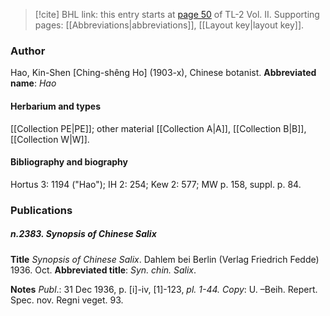 > [!cite] BHL link: this entry starts at [page 50](https://www.biodiversitylibrary.org/page/33068292) of TL-2 Vol. II.
> Supporting pages: [[Abbreviations|abbreviations]], [[Layout key|layout key]].

### Author

Hao, Kin-Shen \[Ching-shêng Ho\] (1903-x), Chinese botanist. 
**Abbreviated name**: *Hao*

#### Herbarium and types

[[Collection PE|PE]]; other material [[Collection A|A]], [[Collection B|B]], [[Collection W|W]].

#### Bibliography and biography

Hortus 3: 1194 ("Hao"); IH 2: 254; Kew 2: 577; MW p. 158, suppl. p. 84.

### Publications

##### n.2383. Synopsis of Chinese Salix

**Title**
*Synopsis of Chinese Salix*. Dahlem bei Berlin (Verlag Friedrich Fedde) 1936. Oct.
**Abbreviated title**: *Syn. chin. Salix*.

**Notes**
*Publ*.: 31 Dec 1936, p. \[i\]-iv, \[1\]-123, *pl. 1-44.* *Copy*: U. –Beih. Repert. Spec. nov. Regni veget. 93.

